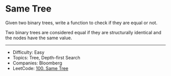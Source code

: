# Same Tree

Given two binary trees, write a function to check if they are equal or not.

Two binary trees are considered equal if they are structurally identical and the nodes have the same value.

---

* Difficulty: Easy
* Topics: Tree, Depth-first Search
* Companies: Bloomberg
* LeetCode: [100. Same Tree](https://leetcode.com/problems/same-tree/description/)
